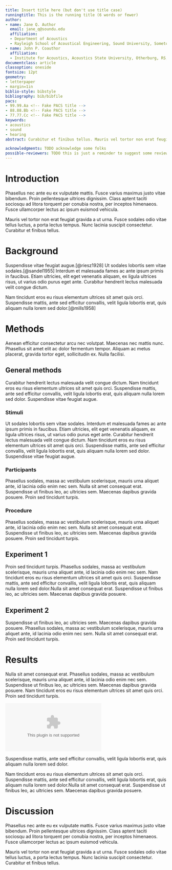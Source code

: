 ```yaml
---
title: Insert title here (but don't use title case)
runningtitle: This is the running title (6 words or fewer)
author:
- name: Jane Q. Author
  email: jane_q@soundu.edu
  affiliation:
  - Department of Acoustics
  - Rayleigh School of Acoustical Engineering, Sound University, Sometown, NR 54321, USA
- name: John P. Coauthor
  affiliation:
  - Institute for Acoustics, Acoustics State University, Otherburg, RS, 98765-4321, USA
documentclass: article
classoption: oneside
fontsize: 12pt
geometry:
- letterpaper
- margin=1in
biblio-style: bibstyle
bibliography: bib/bibfile
pacs:
- 99.99.Aa <!-- Fake PACS title -->
- 88.88.Bb <!-- Fake PACS title -->
- 77.77.Cc <!-- Fake PACS title -->
keywords:
- acoustics
- sound
- hearing
abstract: Curabitur et finibus tellus. Mauris vel tortor non erat feugiat gravida a ut urna. Fusce sodales odio vitae tellus luctus, a porta lectus tempus. Nunc lacinia suscipit consectetur. Curabitur et finibus tellus. Nunc lacinia suscipit consectetur.

acknowledgments: TODO acknowledge some folks
possible-reviewers: TODO this is just a reminder to suggest some reviewers, not incorporated in the finished documents.
---
```

# Introduction
Phasellus nec ante eu ex vulputate mattis. Fusce varius maximus justo vitae bibendum. Proin pellentesque ultrices dignissim. Class aptent taciti sociosqu ad litora torquent per conubia nostra, per inceptos himenaeos. Fusce ullamcorper lectus ac ipsum euismod vehicula.

Mauris vel tortor non erat feugiat gravida a ut urna. Fusce sodales odio vitae tellus luctus, a porta lectus tempus. Nunc lacinia suscipit consectetur. Curabitur et finibus tellus.

# Background
Suspendisse vitae feugiat augue.[@riesz1928] Ut sodales lobortis sem vitae sodales.[@sandel1955] Interdum et malesuada fames ac ante ipsum primis in faucibus. Etiam ultricies, elit eget venenatis aliquam, ex ligula ultrices risus, ut varius odio purus eget ante. Curabitur hendrerit lectus malesuada velit congue dictum.

Nam tincidunt eros eu risus elementum ultrices sit amet quis orci. Suspendisse mattis, ante sed efficitur convallis, velit ligula lobortis erat, quis aliquam nulla lorem sed dolor.[@mills1958]

# Methods
Aenean efficitur consectetur arcu nec volutpat. Maecenas nec mattis nunc. Phasellus sit amet elit ac dolor fermentum tempor. Aliquam ac metus placerat, gravida tortor eget, sollicitudin ex. Nulla facilisi.

## General methods
Curabitur hendrerit lectus malesuada velit congue dictum. Nam tincidunt eros eu risus elementum ultrices sit amet quis orci. Suspendisse mattis, ante sed efficitur convallis, velit ligula lobortis erat, quis aliquam nulla lorem sed dolor. Suspendisse vitae feugiat augue.

### Stimuli
Ut sodales lobortis sem vitae sodales. Interdum et malesuada fames ac ante ipsum primis in faucibus. Etiam ultricies, elit eget venenatis aliquam, ex ligula ultrices risus, ut varius odio purus eget ante. Curabitur hendrerit lectus malesuada velit congue dictum. Nam tincidunt eros eu risus elementum ultrices sit amet quis orci. Suspendisse mattis, ante sed efficitur convallis, velit ligula lobortis erat, quis aliquam nulla lorem sed dolor. Suspendisse vitae feugiat augue.

### Participants
Phasellus sodales, massa ac vestibulum scelerisque, mauris urna aliquet ante, id lacinia odio enim nec sem. Nulla sit amet consequat erat. Suspendisse ut finibus leo, ac ultricies sem. Maecenas dapibus gravida posuere. Proin sed tincidunt turpis.

### Procedure
Phasellus sodales, massa ac vestibulum scelerisque, mauris urna aliquet ante, id lacinia odio enim nec sem. Nulla sit amet consequat erat. Suspendisse ut finibus leo, ac ultricies sem. Maecenas dapibus gravida posuere. Proin sed tincidunt turpis.

## Experiment 1
Proin sed tincidunt turpis. Phasellus sodales, massa ac vestibulum scelerisque, mauris urna aliquet ante, id lacinia odio enim nec sem. Nam tincidunt eros eu risus elementum ultrices sit amet quis orci. Suspendisse mattis, ante sed efficitur convallis, velit ligula lobortis erat, quis aliquam nulla lorem sed dolor.Nulla sit amet consequat erat. Suspendisse ut finibus leo, ac ultricies sem. Maecenas dapibus gravida posuere.

## Experiment 2
Suspendisse ut finibus leo, ac ultricies sem. Maecenas dapibus gravida posuere. Phasellus sodales, massa ac vestibulum scelerisque, mauris urna aliquet ante, id lacinia odio enim nec sem. Nulla sit amet consequat erat. Proin sed tincidunt turpis.

# Results
Nulla sit amet consequat erat. Phasellus sodales, massa ac vestibulum scelerisque, mauris urna aliquet ante, id lacinia odio enim nec sem. Suspendisse ut finibus leo, ac ultricies sem. Maecenas dapibus gravida posuere. Nam tincidunt eros eu risus elementum ultrices sit amet quis orci. Proin sed tincidunt turpis.

![caption goes here. Mathmode test in caption: $t_\mathrm{max}$ works.](fig-placeholder.eps)

Suspendisse mattis, ante sed efficitur convallis, velit ligula lobortis erat, quis aliquam nulla lorem sed dolor.

Nam tincidunt eros eu risus elementum ultrices sit amet quis orci. Suspendisse mattis, ante sed efficitur convallis, velit ligula lobortis erat, quis aliquam nulla lorem sed dolor.Nulla sit amet consequat erat. Suspendisse ut finibus leo, ac ultricies sem. Maecenas dapibus gravida posuere.

# Discussion
Phasellus nec ante eu ex vulputate mattis. Fusce varius maximus justo vitae bibendum. Proin pellentesque ultrices dignissim. Class aptent taciti sociosqu ad litora torquent per conubia nostra, per inceptos himenaeos. Fusce ullamcorper lectus ac ipsum euismod vehicula.

Mauris vel tortor non erat feugiat gravida a ut urna. Fusce sodales odio vitae tellus luctus, a porta lectus tempus. Nunc lacinia suscipit consectetur. Curabitur et finibus tellus.
